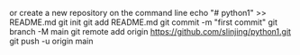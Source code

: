 or create a new repository on the command line
echo "# python1" >> README.md
git init
git add README.md
git commit -m "first commit"
git branch -M main
git remote add origin https://github.com/slinjing/python1.git
git push -u origin main
